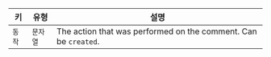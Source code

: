 | 키    | 유형    | 설명                                                              |
| ---- | ----- | --------------------------------------------------------------- |
| `동작` | `문자열` | The action that was performed on the comment. Can be `created`. |
